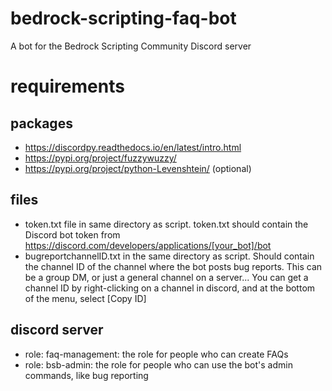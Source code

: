 # bedrock-scripting-faq-bot
A bot for the Bedrock Scripting Community Discord server

# requirements

## packages

+ https://discordpy.readthedocs.io/en/latest/intro.html
+ https://pypi.org/project/fuzzywuzzy/
+ https://pypi.org/project/python-Levenshtein/ (optional)

## files

+ token.txt file in same directory as script.
  token.txt should contain the Discord bot token from https://discord.com/developers/applications/[your_bot]/bot
+ bugreportchannelID.txt in the same directory as script. Should contain the channel ID of the channel where the bot posts bug reports. This can be a group DM, or just a general   channel on a server... You can get a channel ID by right-clicking on a channel in discord, and at the bottom of the menu, select [Copy ID]

## discord server

+ role: faq-management: the role for people who can create FAQs
+ role: bsb-admin: the role for people who can use the bot's admin commands, like bug reporting

